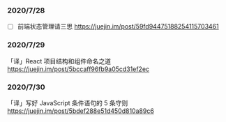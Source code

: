 ### 2020/7/28

- [ ] 前端状态管理请三思 https://juejin.im/post/59fd94475188254115703461

### 2020/7/29

「译」React 项目结构和组件命名之道
https://juejin.im/post/5bccaff96fb9a05cd31ef2ec

### 2020/7/30

「译」写好 JavaScript 条件语句的 5 条守则
 https://juejin.im/post/5bdef288e51d450d810a89c6
